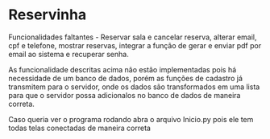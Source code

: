 # Reservinha

Funcionalidades faltantes - Reservar sala e cancelar reserva, alterar email, cpf e telefone, mostrar reservas, integrar a função de gerar e enviar pdf por email ao sistema e recuperar senha.

As funcionalidade descritas acima não estão implementadas pois há necessidade de um banco de dados, porém as funções de cadastro já transmitem para o servidor, onde os dados são transformados em uma lista para que o servidor possa adicionalos no banco de dados de maneira correta.

Caso queria ver o programa rodando abra o arquivo Inicio.py pois ele tem todas telas conectadas de maneira correta


